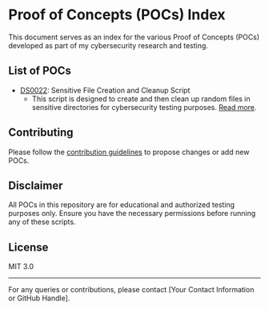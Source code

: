 # Proof of Concepts (POCs) Index

This document serves as an index for the various Proof of Concepts (POCs) developed as part of my cybersecurity research and testing.

## List of POCs

- [DS0022](./DS0022): Sensitive File Creation and Cleanup Script
  - This script is designed to create and then clean up random files in sensitive directories for cybersecurity testing purposes. [Read more](./DS0022/readme.md).

## Contributing

Please follow the [contribution guidelines](./CONTRIBUTING.md) to propose changes or add new POCs.

## Disclaimer

All POCs in this repository are for educational and authorized testing purposes only. Ensure you have the necessary permissions before running any of these scripts.

## License

MIT 3.0

---

For any queries or contributions, please contact [Your Contact Information or GitHub Handle].

